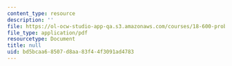```yaml
---
content_type: resource
description: ''
file: https://ol-ocw-studio-app-qa.s3.amazonaws.com/courses/18-600-probability-and-random-variables-fall-2019/bd5bcaa68507d8aa83f44f3091ad4783_MIT18_600F19_lec28.pdf
file_type: application/pdf
resourcetype: Document
title: null
uid: bd5bcaa6-8507-d8aa-83f4-4f3091ad4783
---
```

